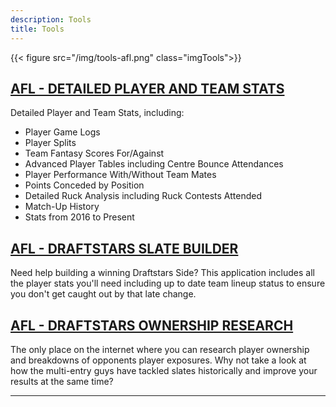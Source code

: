 ```yaml
---
description: Tools
title: Tools
---
```


{{< figure src="/img/tools-afl.png" class="imgTools">}}

## [AFL - DETAILED PLAYER AND TEAM STATS](https://www.dfsaustralia-apps.com/shiny/player-team-stats/)

Detailed Player and Team Stats, including:
 * Player Game Logs
 * Player Splits
 * Team Fantasy Scores For/Against
 * Advanced Player Tables including Centre Bounce Attendances
 * Player Performance With/Without Team Mates
 * Points Conceded by Position
 * Detailed Ruck Analysis including Ruck Contests Attended
 * Match-Up History
 * Stats from 2016 to Present

## [AFL - DRAFTSTARS SLATE BUILDER](https://dfsaustralia-apps.com/shiny/draftstars-slate-builder/)

Need help building a winning Draftstars Side? This application includes all the player stats you'll need including up to date team lineup status to ensure you don't get caught out by that late change.

## [AFL - DRAFTSTARS OWNERSHIP RESEARCH](https://www.dfsaustralia-apps.com/shiny/draftstars-ownership-research)

The only place on the internet where you can research player ownership and breakdowns of opponents player exposures. Why not take a look at how the multi-entry guys have tackled slates historically and improve your results at the same time?

---

